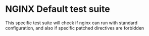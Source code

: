 # NGINX Default test suite

This specific test suite will check if nginx can run with standard configuration, and also
if specific patched directives are forbidden